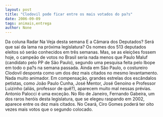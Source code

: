 ```yaml
---
layout: post
title: "Clodovil pode ficar entre os mais votados do pa?s"
date: 2006-09-09
tags: animais,entrega
author: None
---
```

Da coluna Radar Na Veja desta semana E a Câmara dos Deputados? Será que sai da lama na próxima legislatura? Os nomes dos 513 deputados eleitos só serão conhecidos em três semanas. Mas, se as eleições fossem hoje, o campeão de votos no Brasil seria nada menos que Paulo Maluf (candidato pelo PP de São Paulo), segundo uma pesquisa feita pelo Ibope em todo o pa?s na semana passada. Ainda em São Paulo, o costureiro Clodovil desponta como um dos dez mais citados no mesmo levantamento. Nada muito animador. Em compensação, grandes estrelas dos escândalos petistas, como João Paulo Cunha, José Mentor, José Genoino e Professor Luizinho (aliás, professor de quê?), aparecem muito mal nessas prévias. Antonio Palocci é uma exceção. No Rio de Janeiro, Fernando Gabeira, um dos raros heróis desta legislatura, que se elegeu raspando em 2002, aparece entre os dez mais citados. No Ceará, Ciro Gomes poderá ter oito vezes mais votos que o segundo colocado.

 